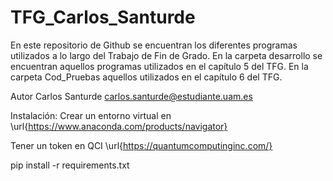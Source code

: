 # TFG_Carlos_Santurde
En este repositorio de Github se encuentran los diferentes programas utilizados a lo largo del Trabajo de Fin de Grado. 
En la carpeta desarrollo se encuentran aquellos programas utilizados en el capítulo 5 del TFG. En la carpeta Cod_Pruebas aquellos utilizados en el capítulo 6 del TFG.

Autor
Carlos Santurde carlos.santurde@estudiante.uam.es


Instalación:
Crear un entorno virtual en  \url{https://www.anaconda.com/products/navigator}

Tener un token en QCI \url{https://quantumcomputinginc.com/}

  pip install -r requirements.txt
